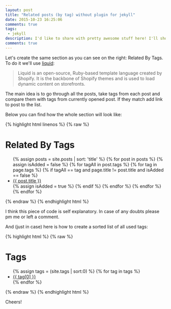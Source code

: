 ```yaml
---
layout: post
title: "Related posts (by tag) without plugin for jekyll"
date: 2015-10-23 16:25:06
comments: true
tags: 
 - jekyll
description: I'd like to share with pretty awesome stuff here! I'll show how to select and display posts, which have same tags as currently opened post...without any plugins! 
comments: true
---
```


Let's create the same section as you can see on the right: Related By Tags. To do it we'll use [liquid](https://docs.shopify.com/themes/liquid-documentation/basics): 

>Liquid is an open-source, Ruby-based template language created by Shopify. It is the backbone of Shopify themes and is used to load dynamic content on storefronts.

The main idea is to go through all the posts, take tags from each post and compare them with tags from currently opened post. If they match add link to post to the list.  

Below you can find how the whole section will look like:

{% highlight html linenos %}
{% raw %}
<h1>Related By Tags</h1>
<ul>
  {% assign posts = site.posts | sort: 'title' %}  <!-- sort all posts --> 
  {% for post in posts %}
    {% assign isAdded = false %}       <!-- used to prevent duplicates -->  
    {% for tagAll in post.tags %}      <!-- all posts's tags -->
      {% for tag in page.tags %}       <!-- curent post's tags -->
        {% if tagAll == tag and page.title != post.title and isAdded == false %}
          <li><a href="{{ post.url | prepend: site.url }}">{{ post.title }}</a></li>
          {% assign isAdded = true %} 
        {% endif %} 
      {% endfor %} 
    {% endfor %} 
  {% endfor %}
</ul>
{% endraw %}
{% endhighlight html %}

I think this piece of code is self explanatory. In case of any doubts please pm me or left a comment.

And (just in case) here is how to create a sorted list of all used tags:

{% highlight html %}
{% raw %}
<h1>Tags</h1>
<ul>
  {% assign tags = (site.tags | sort:0) %} 
  {% for tag in tags %}
    <li><a href="/tag/{{ tag[0] }}">{{ tag[0] }}</a></li>
  {% endfor %}
</ul>
{% endraw %}
{% endhighlight html %}

Cheers!



